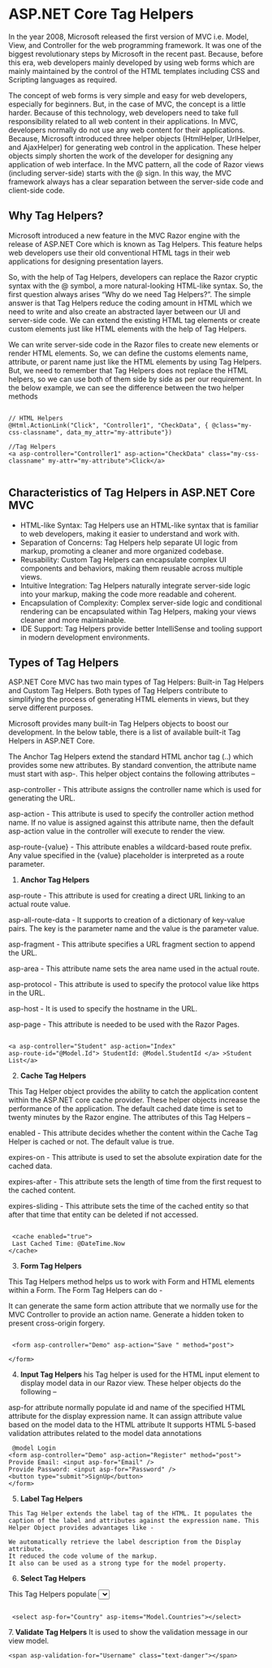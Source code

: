 
# ASP.NET Core Tag Helpers


In the year 2008, Microsoft released the first version of MVC i.e. Model, View, and Controller for the web programming framework. It was one of the biggest revolutionary steps by Microsoft in the recent past. Because, before this era, web developers mainly developed by using web forms which are mainly maintained by the control of the HTML templates including CSS and Scripting languages as required.

The concept of web forms is very simple and easy for web developers, especially for beginners. But, in the case of MVC, the concept is a little harder. Because of this technology, web developers need to take full responsibility related to all web content in their applications.
In MVC, developers normally do not use any web content for their applications. Because, Microsoft introduced three helper objects (HtmlHelper, UrlHelper, and AjaxHelper) for generating web control in the application. These helper objects simply shorten the work of the developer for designing any application of web interface. In the MVC pattern, all the code of Razor views (including server-side) starts with the @ sign. In this way, the MVC framework always has a clear separation between the server-side code and client-side code.


## Why Tag Helpers?
Microsoft introduced a new feature in the MVC Razor engine with the release of ASP.NET Core which is known as Tag Helpers. This feature helps web developers use their old conventional HTML tags in their web applications for designing presentation layers.

So, with the help of Tag Helpers, developers can replace the Razor cryptic syntax with the @ symbol, a more natural-looking HTML-like syntax. So, the first question always arises “Why do we need Tag Helpers?”. The simple answer is that Tag Helpers reduce the coding amount in HTML which we need to write and also create an abstracted layer between our UI and server-side code. We can extend the existing HTML tag elements or create custom elements just like HTML elements with the help of Tag Helpers.


We can write server-side code in the Razor files to create new elements or render HTML elements. So, we can define the customs elements name, attribute, or parent name just like the HTML elements by using Tag Helpers. But, we need to remember that Tag Helpers does not replace the HTML helpers, so we can use both of them side by side as per our requirement. In the below example, we can see the difference between the two helper methods
```

// HTML Helpers
@Html.ActionLink("Click", "Controller1", "CheckData", { @class="my-css-classname", data_my_attr="my-attribute"}) 

//Tag Helpers
<a asp-controller="Controller1" asp-action="CheckData" class="my-css-classname" my-attr="my-attribute">Click</a>


```


## Characteristics of Tag Helpers in ASP.NET Core MVC
- HTML-like Syntax: Tag Helpers use an HTML-like syntax that is familiar to web developers, making it easier to understand and work with.
- Separation of Concerns: Tag Helpers help separate UI logic from markup, promoting a cleaner and more organized codebase.
- Reusability: Custom Tag Helpers can encapsulate complex UI components and behaviors, making them reusable across multiple views.
- Intuitive Integration: Tag Helpers naturally integrate server-side logic into your markup, making the code more readable and coherent.
- Encapsulation of Complexity: Complex server-side logic and conditional rendering can be encapsulated within Tag Helpers, making your views cleaner and more maintainable.
- IDE Support: Tag Helpers provide better IntelliSense and tooling support in modern development environments.


## Types of Tag Helpers
ASP.NET Core MVC has two main types of Tag Helpers: Built-in Tag Helpers and Custom Tag Helpers. Both types of Tag Helpers contribute to simplifying the process of generating HTML elements in views, but they serve different purposes.

Microsoft provides many built-in Tag Helpers objects to boost our development. In the below table, there is a list of available built-it Tag Helpers in ASP.NET Core.

The Anchor Tag Helpers extend the standard HTML anchor tag (<a>..</a>) which provides some new attributes. By standard convention, the attribute name must start with asp-. This helper object contains the following attributes –

asp-controller - This attribute assigns the controller name which is used for generating the URL.

asp-action - This attribute is used to specify the controller action method name. If no value is assigned against this attribute name, then the default asp-action value in the controller will execute to render the view.

asp-route-{value} - This attribute enables a wildcard-based route prefix. Any value specified in the {value} placeholder is interpreted as a route parameter.



1. <b>Anchor Tag Helpers</b>

asp-route - This attribute is used for creating a direct URL linking to an actual route value.

asp-all-route-data - It supports to creation of a dictionary of key-value pairs. The key is the parameter name and the value is the parameter value.

asp-fragment - This attribute specifies a URL fragment section to append the URL.

asp-area - This attribute name sets the area name used in the actual route.

asp-protocol - This attribute is used to specify the protocol value like https in the URL.

asp-host - It is used to specify the hostname in the URL.

asp-page - This attribute is needed to be used with the Razor Pages.

```

<a asp-controller="Student" asp-action="Index" 
asp-route-id="@Model.Id"> StudentId: @Model.StudentId </a> >Student List</a>

```

2. <b>Cache Tag Helpers</b>


This Tag Helper object provides the ability to catch the application content within the ASP.NET core cache provider. These helper objects increase the performance of the application. The default cached date time is set to twenty minutes by the Razor engine. The attributes of this Tag Helpers –

enabled - This attribute decides whether the content within the Cache Tag Helper is cached or not. The default value is true.

expires-on - This attribute is used to set the absolute expiration date for the cached data.

expires-after - This attribute sets the length of time from the first request to the cached content.

expires-sliding - This attribute sets the time of the cached entity so that after that time that entity can be deleted if not accessed.

```

 <cache enabled="true">
 Last Cached Time: @DateTime.Now
</cache>

```


3. <b>Form Tag Helpers</b>

 This Tag Helpers method helps us to work with Form and HTML elements within a Form. The Form Tag Helpers can do -

It can generate the same form action attribute that we normally use for the MVC Controller to provide an action name.
Generate a hidden token to present cross-origin forgery.
```

 <form asp-controller="Demo" asp-action="Save " method="post">

</form>

```

4. <b>Input Tag Helpers</b>
his Tag helper is used for the HTML input element to display model data in our Razor view. These helper objects do the following –

asp-for attribute normally populate id and name of the specified HTML attribute for the display expression name.
It can assign attribute value based on the model data to the HTML attribute
It supports HTML 5-based validation attributes related to the model data annotations

```
 @model Login
<form asp-controller="Demo" asp-action="Register" method="post">
Provide Email: <input asp-for="Email" /> 
Provide Password: <input asp-for="Password" />
<button type="submit">SignUp</button>
</form>

```

5. <b>Label Tag Helpers</b>

```
This Tag Helper extends the label tag of the HTML. It populates the caption of the label and attributes against the expression name. This Helper Object provides advantages like -

We automatically retrieve the label description from the Display attribute.
It reduced the code volume of the markup.
It also can be used as a strong type for the model property.
```

6. <b>Select Tag Helpers</b>

This Tag Helpers populate <select> tag of HTML and also associated option elements for the properties of the error. The asp-for attribute of this tag helps is used to mention the model property name of the select element. Similarly, asp-items specify the option element.

```

 <select asp-for="Country" asp-items="Model.Countries"></select>

```

7.<b> Validate Tag Helpers</b>
It is used to show the validation message in our view model.
```
<span asp-validation-for="Username" class="text-danger"></span>
```